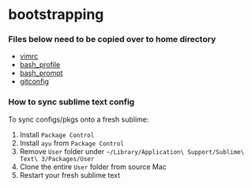 # bootstrapping

### Files below need to be copied over to home directory
  * [vimrc](./.vimrc)
  * [bash_profile](./.bash_profile)
  * [bash_prompt](./.bash_prompt)
  * [gitconfig](./.gitconfig)

### How to sync sublime text config
To sync configs/pkgs onto a fresh sublime:
 1. Install `Package Control`
 2. Install `ayu` from `Package Control`
 2. Remove `User` folder under `~/Library/Application\ Support/Sublime\ Text\ 3/Packages/User`
 3. Clone the entire `User` folder from source Mac
 4. Restart your fresh sublime text
  

